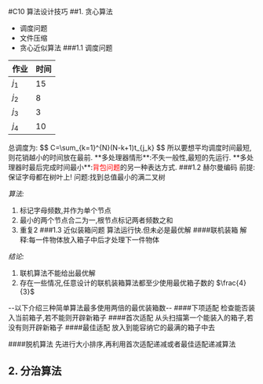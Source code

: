 #C10 算法设计技巧
##1. 贪心算法
- 调度问题
- 文件压缩
- 贪心近似算法
###1.1 调度问题
<center>

作业|时间
--|--
$j_1$|15
$j_2$|8
$j_3$|3
$j_4$|10

</center>
总调度为:
$$
C=\sum_{k=1}^{N}(N-k+1)t_{j_k}
$$
所以要想平均调度时间最短,则花销越小的时间放在最前.  
**多处理器情形**:不失一般性,最短的先运行.  
**多处理器时最后完成时间最小**:<font color=red>背包问题</font>的另一种表达方式.
###1.2 赫尔曼编码
前提:保证字母都在树叶上!  
问题:找到总值最小的满二叉树  

*算法:*

1. 标记字母频数,并作为单个节点
2. 最小的两个节点合二为一,根节点标记两者频数之和
3. 重复2
###1.3 近似装箱问题
算法运行快.但未必是最优解
####联机装箱
解释:每一件物体放入箱子中后才处理下一件物体  

*结论:*

1. 联机算法不能给出最优解
2. 存在一些情况,任意设计的联机装箱算法都至少使用最优箱子数的  $\frac{4}{3}$

--以下介绍三种简单算法最多使用两倍的最优装箱数--
####下项适配
检查能否装入当前箱子,若不能则开辟新箱子
####首次适配
从头扫描第一个能装入的箱子,若没有则开辟新箱子
####最佳适配
放入到能容纳它的最满的箱子中去

####脱机算法
先进行大小排序,再利用首次适配递减或者最佳适配递减算法

## 2. 分治算法
